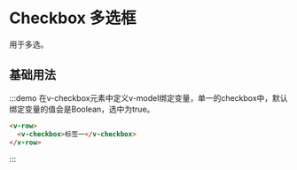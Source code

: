 # Checkbox 多选框

用于多选。

## 基础用法

:::demo 在v-checkbox元素中定义v-model绑定变量，单一的checkbox中，默认绑定变量的值会是Boolean，选中为true。

```html
<v-row>
  <v-checkbox>标签一</v-checkbox>
</v-row>
```
:::

<script>
  import Row from '@/components/row';
  //import CheckboxGroup from '@/components/checkbox-group';
  import Checkbox from '@/components/checkbox';

  export default {
    components: {
      VRow: Row,
      VCheckbox: Checkbox,
      //VCheckboxGroup: CheckboxGroup,
    },
    data() {
      return {
        checked: true,
      };
    },
    methods: {
      handleClose(tag) {
        this.dynamicTags.splice(this.dynamicTags.indexOf(tag), 1);
      },
      handleChange(val) {
        this.model = val;
      },
      handleMultipleChange(val) {
        this.multiple = val;
      },
    },
  };
</script>